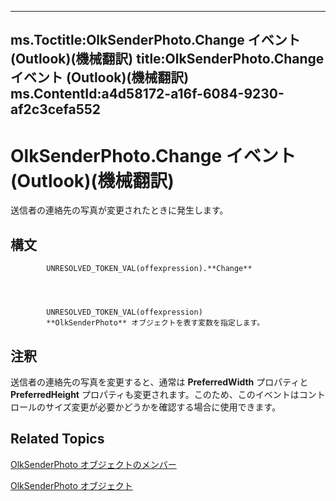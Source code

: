 

---
ms.Toctitle:OlkSenderPhoto.Change イベント (Outlook)(機械翻訳)
title:OlkSenderPhoto.Change イベント (Outlook)(機械翻訳)
ms.ContentId:a4d58172-a16f-6084-9230-af2c3cefa552
---
# OlkSenderPhoto.Change イベント (Outlook)(機械翻訳)




送信者の連絡先の写真が変更されたときに発生します。

## 構文

            UNRESOLVED_TOKEN_VAL(offexpression).**Change**




            UNRESOLVED_TOKEN_VAL(offexpression)
            **OlkSenderPhoto** オブジェクトを表す変数を指定します。



## 注釈
送信者の連絡先の写真を変更すると、通常は **PreferredWidth** プロパティと **PreferredHeight** プロパティも変更されます。このため、このイベントはコントロールのサイズ変更が必要かどうかを確認する場合に使用できます。



## Related Topics

[OlkSenderPhoto オブジェクトのメンバー](7f3c23d6-633b-c250-79d0-9f06fd37c17a.md)

[OlkSenderPhoto オブジェクト](07934c3a-404c-7f99-49a8-540701d31cef.md)





